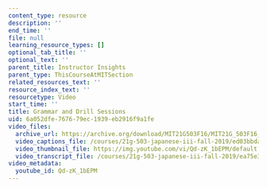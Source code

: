```yaml
---
content_type: resource
description: ''
end_time: ''
file: null
learning_resource_types: []
optional_tab_title: ''
optional_text: ''
parent_title: Instructor Insights
parent_type: ThisCourseAtMITSection
related_resources_text: ''
resource_index_text: ''
resourcetype: Video
start_time: ''
title: Grammar and Drill Sessions
uid: 6a052dfe-7676-79ec-1939-eb2916f9a1fe
video_files:
  archive_url: https://archive.org/download/MIT21G503F16/MIT21G_503F16_track03_en_300k.mp4
  video_captions_file: /courses/21g-503-japanese-iii-fall-2019/ed03bbda5b955410b0ef9c7ff93de35a_Qd-zK_1bEPM.vtt
  video_thumbnail_file: https://img.youtube.com/vi/Qd-zK_1bEPM/default.jpg
  video_transcript_file: /courses/21g-503-japanese-iii-fall-2019/ea75e3cd84a830692b4ad89a05642cba_Qd-zK_1bEPM.pdf
video_metadata:
  youtube_id: Qd-zK_1bEPM
---
```

